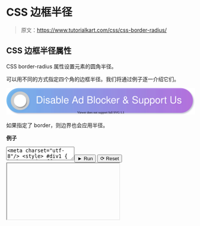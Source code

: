 # CSS 边框半径

> 原文：<https://www.tutorialkart.com/css/css-border-radius/>

## CSS 边框半径属性

CSS border-radius 属性设置元素的圆角半径。

可以用不同的方式指定四个角的边框半径。我们将通过例子逐一介绍它们。

[![](img/925da31b32d6bc3827932f6c8afb11bb.png)](https://www.tutorialkart.com/)

如果指定了 border，则边界也会应用半径。

**例子**

<textarea name="html" id="code_1"><meta charset="utf-8"/> <style> #div1 { background: #ffaa54; width: 200px; height: 200px; border: 5px solid; border-radius: 5px 25px 45px 65px; } </style> <div id="div1"/></textarea><button class="coderun" onclick="submitCode_1()">► Run</button> <button class="codereset" onclick="resetCode_1()">⟳ Reset</button><iframe id="output_1" onload="resizeIframe(this)">&#13; </div>&#13; </div>&#13; </div> &#13; &#13; </div>&#13; <script>&amp;#13; let initValue_1='';&amp;#13; let html_editor_1;&amp;#13; let render_1 = function() {&amp;#13; let source = html_editor_1.getValue();&amp;#13; &amp;#13; let iframe = document.querySelector('#output_1'),&amp;#13; iframe_doc = iframe.contentDocument;&amp;#13; &amp;#13; iframe_doc.open();&amp;#13; iframe_doc.write(source);&amp;#13; iframe_doc.close();&amp;#13; };&amp;#13; &amp;#13; html_editor_1 = CodeMirror.fromTextArea(document.getElementById("code_1"), {&amp;#13; lineNumbers: false,&amp;#13; mode: "htmlmixed",&amp;#13; theme: "tk"&amp;#13; });&amp;#13; &amp;#13; // SETTING CODE EDITORS INITIAL CONTENT&amp;#13; $initValue_1 = html_editor_1.getValue();&amp;#13; render_1();&amp;#13; &amp;#13; function resetCode_1() {&amp;#13; html_editor_1.setValue($initValue_1);&amp;#13; render_1();&amp;#13; }&amp;#13; function submitCode_1() {&amp;#13; render_1();&amp;#13; }&amp;#13; </script> <h3>有三个值的边框半径</h3> <pre class="brush: css; class-name: 'example'; title: ; notranslate" title="">border-radius: 5px 25px 45px;</pre> <p>其中角的顺序分别是左上、右上和右下。对于 bottom-left，将考虑 top-right 的值，如下所示。</p> <pre class="brush: css; class-name: 'example'; title: ; notranslate" title="">border-radius: 5px 25px 45px; /* top-left top-right bottom-right */ /* bottom-left */</pre> <p class="pb"><strong>例子</strong></p> <div class="pre_container">&#13; <div class="textareacontainer">&#13; <div class="textarea">&#13; <div class="html textareawrapper">&#13; <textarea name="html" id="code_2"> <meta charset="utf-8"/> <style> #div1 { background: #ffaa54; width: 200px; height: 200px; border-radius: 5px 25px 45px; } </style> <div id="div1"/> </textarea>&#13; </div> &#13; </div> &#13; </div>&#13; <div class="controls">&#13; <button class="coderun" onclick="submitCode_2()"><span>►</span> Run</button>&#13; <button class="codereset" onclick="resetCode_2()"><span>⟳</span> Reset</button>&#13; </div>&#13; <div class="iframecontainer">&#13; <div class="iframe">&#13; <div class="iframewrapper">&#13; <iframe id="output_2" onload="resizeIframe(this)"/>&#13; </div>&#13; </div>&#13; </div> &#13; &#13; </div>&#13; <script>&amp;#13; let initValue_2='';&amp;#13; let html_editor_2;&amp;#13; let render_2 = function() {&amp;#13; let source = html_editor_2.getValue();&amp;#13; &amp;#13; let iframe = document.querySelector('#output_2'),&amp;#13; iframe_doc = iframe.contentDocument;&amp;#13; &amp;#13; iframe_doc.open();&amp;#13; iframe_doc.write(source);&amp;#13; iframe_doc.close();&amp;#13; };&amp;#13; &amp;#13; html_editor_2 = CodeMirror.fromTextArea(document.getElementById("code_2"), {&amp;#13; lineNumbers: false,&amp;#13; mode: "htmlmixed",&amp;#13; theme: "tk"&amp;#13; });&amp;#13; &amp;#13; // SETTING CODE EDITORS INITIAL CONTENT&amp;#13; $initValue_2 = html_editor_2.getValue();&amp;#13; render_2();&amp;#13; &amp;#13; function resetCode_2() {&amp;#13; html_editor_2.setValue($initValue_2);&amp;#13; render_2();&amp;#13; }&amp;#13; function submitCode_2() {&amp;#13; render_2();&amp;#13; }&amp;#13; </script> <h3>有两个值的边框半径</h3> <pre class="brush: css; class-name: 'example'; title: ; notranslate" title="">border-radius: 15px 55px;</pre> <p>其中第一个值用于左上和右下；第二个值分别用于右上角和左下角，如下所示。</p> <pre class="brush: css; class-name: 'example'; title: ; notranslate" title="">border-radius: 15px 55px; /* top-left top-right */ /* bottom-right bottom-left */</pre> <p class="pb"><strong>例子</strong></p> <div class="pre_container">&#13; <div class="textareacontainer">&#13; <div class="textarea">&#13; <div class="html textareawrapper">&#13; <textarea name="html" id="code_3"> <meta charset="utf-8"/> <style> #div1 { background: #ffaa54; width: 200px; height: 200px; border-radius: 15px 55px; } </style> <div id="div1"/> </textarea>&#13; </div> &#13; </div> &#13; </div>&#13; <div class="controls">&#13; <button class="coderun" onclick="submitCode_3()"><span>►</span> Run</button>&#13; <button class="codereset" onclick="resetCode_3()"><span>⟳</span> Reset</button>&#13; </div>&#13; <div class="iframecontainer">&#13; <div class="iframe">&#13; <div class="iframewrapper">&#13; <iframe id="output_3" onload="resizeIframe(this)"/>&#13; </div>&#13; </div>&#13; </div> &#13; &#13; </div>&#13; <script>&amp;#13; let initValue_3='';&amp;#13; let html_editor_3;&amp;#13; let render_3 = function() {&amp;#13; let source = html_editor_3.getValue();&amp;#13; &amp;#13; let iframe = document.querySelector('#output_3'),&amp;#13; iframe_doc = iframe.contentDocument;&amp;#13; &amp;#13; iframe_doc.open();&amp;#13; iframe_doc.write(source);&amp;#13; iframe_doc.close();&amp;#13; };&amp;#13; &amp;#13; html_editor_3 = CodeMirror.fromTextArea(document.getElementById("code_3"), {&amp;#13; lineNumbers: false,&amp;#13; mode: "htmlmixed",&amp;#13; theme: "tk"&amp;#13; });&amp;#13; &amp;#13; // SETTING CODE EDITORS INITIAL CONTENT&amp;#13; $initValue_3 = html_editor_3.getValue();&amp;#13; render_3();&amp;#13; &amp;#13; function resetCode_3() {&amp;#13; html_editor_3.setValue($initValue_3);&amp;#13; render_3();&amp;#13; }&amp;#13; function submitCode_3() {&amp;#13; render_3();&amp;#13; }&amp;#13; </script> <h3>单值边框半径</h3> <pre class="brush: css; class-name: 'example'; title: ; notranslate" title="">border-radius: 25px;</pre> <p>其中指定的值被设置为所有角的半径:左上、右上、右下和左下，如下所示。</p> <pre class="brush: css; class-name: 'example'; title: ; notranslate" title="">border-radius: 25px; /* top-left */ /* top-right */ /* bottom-right */ /* bottom-left */</pre> <p class="pb"><strong>例子</strong></p> <div class="pre_container">&#13; <div class="textareacontainer">&#13; <div class="textarea">&#13; <div class="html textareawrapper">&#13; <textarea name="html" id="code_4"> <meta charset="utf-8"/> <style> #div1 { background: #ffaa54; width: 200px; height: 200px; border-radius: 25px; } </style> <div id="div1"/> </textarea>&#13; </div> &#13; </div> &#13; </div>&#13; <div class="controls">&#13; <button class="coderun" onclick="submitCode_4()"><span>►</span> Run</button>&#13; <button class="codereset" onclick="resetCode_4()"><span>⟳</span> Reset</button>&#13; </div>&#13; <div class="iframecontainer">&#13; <div class="iframe">&#13; <div class="iframewrapper">&#13; <iframe id="output_4" onload="resizeIframe(this)"/>&#13; </div>&#13; </div>&#13; </div> &#13; &#13; </div>&#13; <script>&amp;#13; let initValue_4='';&amp;#13; let html_editor_4;&amp;#13; let render_4 = function() {&amp;#13; let source = html_editor_4.getValue();&amp;#13; &amp;#13; let iframe = document.querySelector('#output_4'),&amp;#13; iframe_doc = iframe.contentDocument;&amp;#13; &amp;#13; iframe_doc.open();&amp;#13; iframe_doc.write(source);&amp;#13; iframe_doc.close();&amp;#13; };&amp;#13; &amp;#13; html_editor_4 = CodeMirror.fromTextArea(document.getElementById("code_4"), {&amp;#13; lineNumbers: false,&amp;#13; mode: "htmlmixed",&amp;#13; theme: "tk"&amp;#13; });&amp;#13; &amp;#13; // SETTING CODE EDITORS INITIAL CONTENT&amp;#13; $initValue_4 = html_editor_4.getValue();&amp;#13; render_4();&amp;#13; &amp;#13; function resetCode_4() {&amp;#13; html_editor_4.setValue($initValue_4);&amp;#13; render_4();&amp;#13; }&amp;#13; function submitCode_4() {&amp;#13; render_4();&amp;#13; }&amp;#13; </script> <h3>一个角的两个边界半径值</h3> <p>我们也可以为一个角指定两个半径值。因此，我们有一个角度不对称的角落。</p> <pre class="brush: css; class-name: 'example'; title: ; notranslate" title="">border-radius: 25px / 50px;</pre> <p class="pb"><strong>例子</strong></p> <div class="pre_container">&#13; <div class="textareacontainer">&#13; <div class="textarea">&#13; <div class="html textareawrapper">&#13; <textarea name="html" id="code_5"> <meta charset="utf-8"/> <style> #div1 { background: #ffaa54; width: 200px; height: 200px; border-radius: 25px / 50px; } </style> <div id="div1"/> </textarea>&#13; </div> &#13; </div> &#13; </div>&#13; <div class="controls">&#13; <button class="coderun" onclick="submitCode_5()"><span>►</span> Run</button>&#13; <button class="codereset" onclick="resetCode_5()"><span>⟳</span> Reset</button>&#13; </div>&#13; <div class="iframecontainer">&#13; <div class="iframe">&#13; <div class="iframewrapper">&#13; <iframe id="output_5" onload="resizeIframe(this)"/>&#13; </div>&#13; </div>&#13; </div> &#13; &#13; </div>&#13; <script>&amp;#13; let initValue_5='';&amp;#13; let html_editor_5;&amp;#13; let render_5 = function() {&amp;#13; let source = html_editor_5.getValue();&amp;#13; &amp;#13; let iframe = document.querySelector('#output_5'),&amp;#13; iframe_doc = iframe.contentDocument;&amp;#13; &amp;#13; iframe_doc.open();&amp;#13; iframe_doc.write(source);&amp;#13; iframe_doc.close();&amp;#13; };&amp;#13; &amp;#13; html_editor_5 = CodeMirror.fromTextArea(document.getElementById("code_5"), {&amp;#13; lineNumbers: false,&amp;#13; mode: "htmlmixed",&amp;#13; theme: "tk"&amp;#13; });&amp;#13; &amp;#13; // SETTING CODE EDITORS INITIAL CONTENT&amp;#13; $initValue_5 = html_editor_5.getValue();&amp;#13; render_5();&amp;#13; &amp;#13; function resetCode_5() {&amp;#13; html_editor_5.setValue($initValue_5);&amp;#13; render_5();&amp;#13; }&amp;#13; function submitCode_5() {&amp;#13; render_5();&amp;#13; }&amp;#13; </script> <h3>结论</h3> <p>在这个<a href="https://www.tutorialkart.com/css/"> CSS 教程</a>中，我们学习了<strong>边框半径</strong>属性，以及如何使用这个属性来处理 HTML 元素，并附有示例。</p> </body> </html></iframe>